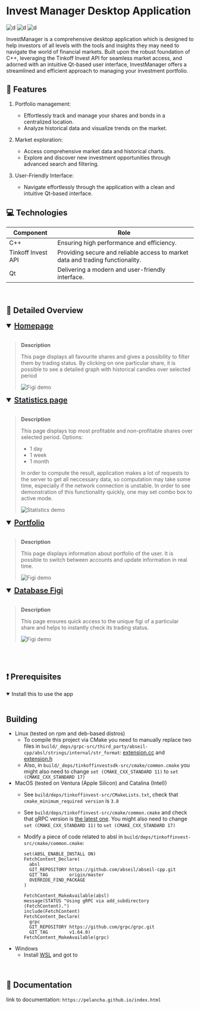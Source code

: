 # Invest Manager Desktop Application

![d](https://img.shields.io/badge/language-C++_-blue)
![d](https://img.shields.io/badge/contributors-4_-green)
![d](https://img.shields.io/badge/group-232–1_-pink)

InvestManager is a comprehensive desktop application which is designed to help investors of all levels with the tools and insights they may need to navigate the world of financial markets. Built upon the robust foundation of C++, leveraging the Tinkoff Invest API for seamless market access, and adorned with an intuitive Qt-based user interface, InvestManager offers a streamlined and efficient approach to managing your investment portfolio.

## 📝 Features

1) Portfolio management:
   * Effortlessly track and manage your shares and bonds in a centralized location.
   * Analyze historical data and visualize trends on the market.
  
2) Market exploration:
    * Access comprehensive market data and historical charts.
    * Explore and discover new investment opportunities through advanced search and filtering.
  

3) User-Friendly Interface:
    * Navigate effortlessly through the application with a clean and intuitive Qt-based interface.

## 💻 Technologies

| Component     |Role              |
|----------------------|-----------------------------------------------------------------------------------|
| C++                  | Ensuring high performance and efficiency.                                         |
| Tinkoff Invest API   | Providing secure and reliable access to market data and trading functionality.    |
| Qt                   | Delivering a modern and user-friendly interface.                                  |

<br/>

## 🔎 Detailed Overview 

<details open>
<summary style="font-size: 20px; font-weight: 600; text-decoration: underline">
 Homepage
</summary> <br />

> **Description**
>
> This page displays all favourite shares and gives a possibility to filter them by trading status. By clicking on one particular share, it is possible to see a detailed graph with historical candles over selected period
>   
> ![Figi demo](./assets/home.gif) 
</details>


<details open>
<summary style="font-size: 20px; font-weight: 600; text-decoration: underline">
 Statistics page
</summary> <br />

> **Description**
>
>
> This page displays top most profitable and non-profitable shares over selected period. Options: 
> * 1 day
> * 1 week
> * 1 month
> 
> In order to compute the result, application makes a lot of requests to the server to get all neccessary data, so computation may take some time, especially if the network connection is unstable. In order to see demonstration of this functionality quickly, one may set combo box to active mode.  
>
> ![Statistics demo](./assets/statistics.gif)
</details>

<details open>
<summary style="font-size: 20px; font-weight: 600; text-decoration: underline">
 Portfolio
</summary> <br />


> **Description**
>
>
> This page displays information about portfolio of the user. It is possible to switch between accounts and update information in real time.
>   
> ![Figi demo](./assets/portfolio.gif)
</details>


<details open>
<summary style="font-size: 20px; font-weight: 600; text-decoration: underline">
 Database Figi
</summary> <br />

> **Description**
>
>
> This page ensures quick access to the unique figi of a particular share and helps to instantly check its trading status.
>   
> ![Figi demo](./assets/figi.gif)
</details>

<br /><br />


## ❗️  Prerequisites 
<details open>
<summary>
 Install this to use the app
</summary> <br />

## Building
- Linux (tested on rpm and deb-based distros)
  - To compile this project via CMake you need to manually replace two files in `build/_deps/grpc-src/third_party/abseil-cpp/absl/strings/internal/str_format`: [extension.cc](https://pastebin.com/uqrCrtyA) and [extension.h](https://pastebin.com/4LvmszCY)
  - Also, in `build/_deps/tinkoffinvestsdk-src/cmake/common.cmake` you might also need to change `set (CMAKE_CXX_STANDARD 11)` to `set (CMAKE_CXX_STANDARD 17)`
- MacOS (tested on Ventura (Apple Silicon) and Catalina (Intel))
  - See `build/deps/tinkoffinvest-src/CMakeLists.txt`, check that `cmake_minimum_required version` is `3.8`
  - See `build/deps/tinkoffinvest-src/cmake/common.cmake` and check that gRPC version is [the latest one](https://github.com/grpc/grpc.git). You might also need to change `set (CMAKE_CXX_STANDARD 11)` to `set (CMAKE_CXX_STANDARD 17)`
  - Modify a piece of code related to absl in `build/deps/tinkoffinvest-src/cmake/common.cmake`:

    ```
    set(ABSL_ENABLE_INSTALL ON)
    FetchContent_Declare(
      absl
      GIT_REPOSITORY https://github.com/abseil/abseil-cpp.git
      GIT_TAG        origin/master
      OVERRIDE_FIND_PACKAGE
    )
    
    FetchContent_MakeAvailable(absl)
    message(STATUS "Using gRPC via add_subdirectory (FetchContent).")
    include(FetchContent)
    FetchContent_Declare(
      grpc
      GIT_REPOSITORY https://github.com/grpc/grpc.git
      GIT_TAG        v1.64.0)
    FetchContent_MakeAvailable(grpc)
    ```
- Windows
  - Install [WSL](https://learn.microsoft.com/en-us/windows/wsl/install) and got to


</details>

<br />

## 📖 Documentation 
link to documentation: ``https://pelancha.github.io/index.html``



